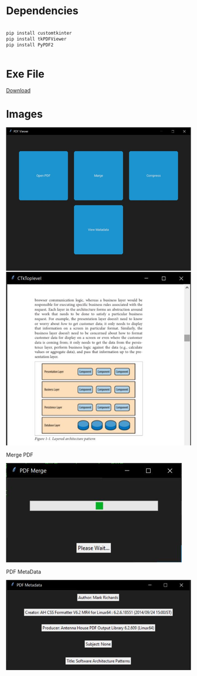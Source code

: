 # Dependencies
<pre>
<code>
pip install customtkinter
pip install tkPDFViewer
pip install PyPDF2
</code>
</pre>

# Exe File
<a href="https://github.com/abdullahibnamin/PDFViewer/releases/download/v0.1.0/main.exe">Download</a>

# Images
<img src='screen_shots/main.JPG'>
<img src='screen_shots/showPDF.JPG'>

<p>Merge PDF</p>
<img src='screen_shots/pdf_merge.JPG'>
<p>PDF MetaData</p>
<img src='screen_shots/pdf_metadata.JPG'>
